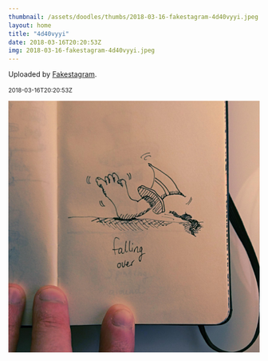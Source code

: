 ```yaml
---
thumbnail: /assets/doodles/thumbs/2018-03-16-fakestagram-4d40vyyi.jpeg
layout: home
title: "4d40vyyi"
date: 2018-03-16T20:20:53Z
img: 2018-03-16-fakestagram-4d40vyyi.jpeg
---
```


Uploaded by [Fakestagram](https://github.com/opyate/fakestagram).

<small>2018-03-16T20:20:53Z</small>

![Uploaded by Fakestagram](/assets/doodles/original/2018-03-16-fakestagram-4d40vyyi.jpeg)
